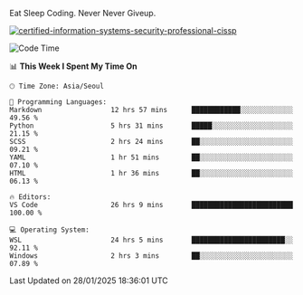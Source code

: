 Eat Sleep Coding.
Never Never Giveup.

[![certified-information-systems-security-professional-cissp](https://user-images.githubusercontent.com/44606727/157613689-acd84ec6-5f8f-4e79-89d9-a8d51f033634.png)](https://www.credly.com/badges/f394a010-85a0-450b-9136-8043af01d71c/public_url)

<!--START_SECTION:waka-->
![Code Time](http://img.shields.io/badge/Code%20Time-3%2C813%20hrs%2016%20mins-blue)

📊 **This Week I Spent My Time On** 

```text
🕑︎ Time Zone: Asia/Seoul

💬 Programming Languages: 
Markdown                 12 hrs 57 mins      ████████████░░░░░░░░░░░░░   49.56 % 
Python                   5 hrs 31 mins       █████░░░░░░░░░░░░░░░░░░░░   21.15 % 
SCSS                     2 hrs 24 mins       ██░░░░░░░░░░░░░░░░░░░░░░░   09.21 % 
YAML                     1 hr 51 mins        ██░░░░░░░░░░░░░░░░░░░░░░░   07.10 % 
HTML                     1 hr 36 mins        ██░░░░░░░░░░░░░░░░░░░░░░░   06.13 % 

🔥 Editors: 
VS Code                  26 hrs 9 mins       █████████████████████████   100.00 % 

💻 Operating System: 
WSL                      24 hrs 5 mins       ███████████████████████░░   92.11 % 
Windows                  2 hrs 3 mins        ██░░░░░░░░░░░░░░░░░░░░░░░   07.89 % 
```


 Last Updated on 28/01/2025 18:36:01 UTC
<!--END_SECTION:waka-->
